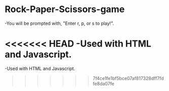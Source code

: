 # Rock-Paper-Scissors-game

-You will be prompted with, "Enter r, p, or s to play!". 

<<<<<<< HEAD
-Used with HTML and Javascript.
=======
-Used with HTML and Javascript.
>>>>>>> 7f4ce1fe1bf5bce07af817328dff7fdfe8da07fe
